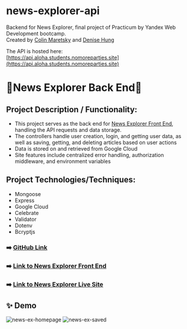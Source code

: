 # news-explorer-api
Backend for News Explorer, final project of Practicum by Yandex Web Development bootcamp.  
Created by [Colin Maretsky](https://github.com/cjmaret) and [Denise Hung](https://github.com/denisehung)  

The API is hosted here:  
[https://api.aloha.students.nomoreparties.site](https://api.aloha.students.nomoreparties.site)


# 📰News Explorer Back End📰

## Project Description / Functionality: 
- This project serves as the back end for [News Explorer Front End](https://github.com/cjmaret/news-explorer-frontend), handling the API requests and data storage. 
- The controllers handle user creation, login, and getting user data, as well as saving, getting, and deleting articles based on user actions
- Data is stored on and retrieved from Google Cloud
- Site features include centralized error handling, authorization middleware, and environment variables

## Project Technologies/Techniques:
- Mongoose
- Express
- Google Cloud
- Celebrate
- Validator
- Dotenv
- Bcryptjs

### ➡️ [GitHub Link](https://github.com/cjmaret/news-explorer-api)
### ➡️ [Link to News Explorer Front End](https://github.com/cjmaret/news-explorer-frontend)
### ➡️ [Link to News Explorer Live Site](https://news-explorer-site.netlify.app/)

## ✨ Demo
![news-ex-homepage](https://user-images.githubusercontent.com/77926563/147211537-04034d29-b1b7-410f-9d2a-f0ed0248f5f5.png)
![news-ex-saved](https://user-images.githubusercontent.com/77926563/147211670-59a4cf9e-9005-487a-b89b-13d905120c78.png)
